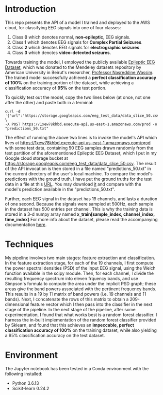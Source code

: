 # Introduction
This repo presents the API of a model I trained and deployed to the AWS cloud, for classifying EEG signals into one of four classes:
1. Class **0** which denotes normal, **non-epileptic**, EEG signals.
2. Class **1** which denotes EEG signals for **Complex Partial Seizures**.
3. Class **2** which denotes EEG signals for **electrographic seizures**. 
4. Class **3** which denotes **video-detected seizures**.

Towards training the model, I employed the publicly available [Epileptic EEG Dataset](https://data.mendeley.com/datasets/5pc2j46cbc/1), which was donated to the Mendeley datasets repository by American University in Beirut's researcher, [Professor Nasreddine Wassim](https://www.emedevents.com/speaker-profile/wassim-nasreddine). The trained model successfully achieved a **perfect classification accuracy of 100%** on the training portion of the dataset, while achieving a classification accuracy of **95%** on the test portion.

To quickly test out the model, copy the two lines below (at once, not one after the other) and paste both in a terminal:

    curl -d '{"url":"https://storage.googleapis.com/eeg_test_data/data_slice_50.csv"}' \ 
    -X POST https://1xew78khbd.execute-api.us-east-1.amazonaws.com/prod -o "predictions_50.txt"


The effect of running the above two lines is to invoke the model's API which lives at https://1xew78khbd.execute-api.us-east-1.amazonaws.com/prod with some test data, containing 50 EEG samples drawn randomly from the test partition of the aforementioned Epileptic EEG Dataset, which I put in my Google cloud storage bucket at https://storage.googleapis.com/eeg_test_data/data_slice_50.csv. The result of the API invocation is then stored in a file named "predictions_50.txt" in the current directory of the user's local machine. To compare the model's predictions with the ground truth, I have put the ground truths for the test data in a file at this [URL](https://storage.googleapis.com/eeg_test_data/ground_truth_50.txt). You may download [it](https://storage.googleapis.com/eeg_test_data/ground_truth_50.txt) and compare with the model's prediction available
in the "predictions_50.txt". 



Further, each EEG signal in the dataset has 19 channels, and lasts a duration of one second. Because the signals were sampled at 500Hz, each sample in the dataset has 500 entries per channel. This is why the training data is stored in a 3-d numpy array named **x_train[sample_index, channel_index, time_index]**.For more info about the dataset, please read the accompanying documentation [here](https://data.mendeley.com/public-files/datasets/5pc2j46cbc/files/6f59035d-7d61-40cf-8491-a58cc77d7818/file_downloaded).

# Techniques
My pipeline involves two main stages: feature extraction and classification. In the feature extraction stage, for each of the 19 channels, I first compute the power spectral densities (PSD) of the input EEG signal, using the Welch function available in the scipy module. Then, for each channel, I divide the resulting frequency spectrum into eleven frquency bands, and use Simpson's formula to compute the area under the implicit PSD graph; these areas give the band powers associated with the pertinent frequency bands. This results in a 19 by 11 matrix of band powers (i.e. 19 channels and 11 bands). Next, I concatenate the rows of this matrix to obtain a 209-dimensional feature vector which I then pass into the classifier in the next stage of the pipeline. In the next stage of the pipeline, after some experimentation, I found that what works best is a random forest classifier. I harness the in-built implementation of the random forest classifier provided by Sklearn, and found that this achieves an **impeccable, perfect classification accuracy of 100%** on the training dataset, while also yielding a 95% classification accuracy on the test dataset.   

# Environment
The Jupyter notebook has been tested in a Conda environment with the following installed:
- Python 3.6.13
- Scikit-learn 0.24.2
